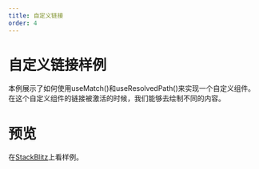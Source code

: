 ```yaml
---
title: 自定义链接
order: 4
---
```


# 自定义链接样例
本例展示了如何使用useMatch()和useResolvedPath()来实现一个自定义<Link>组件。在这个自定义组件的链接被激活的时候，我们能够去绘制不同的内容。     

# 预览
在[StackBlitz](https://stackblitz.com/edit/github-5e8ihj?file=src/App.tsx)上看样例。
